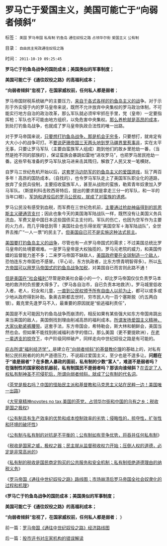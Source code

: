 # 罗马亡于爱国主义，美国可能亡于“向弱者倾斜”

标签： `美国` `罗马帝国` `私有制` `钓鱼岛` `通往奴役之路` `占领华尔街` `爱国主义` `公有制` 

目录： `自由民主宪政通往奴役之路`

时间： `2011-10-19 09:25:45`

**罗马亡于钓鱼岛战争的国防成本；美国类似的军事制度；**

**美国可能亡于《通往奴役之路》的高福利成本；**

**“向弱者倾斜”忽视了，在国家威权前，任何私人都是弱者**；

罗马帝国财税系统破产的主要压力，[来自于各式各样的钓鱼岛主义的战](../../../2010/10/4/罗马皇帝热衷钓鱼岛主义的原因.md)争。对于示形于外实侵于内的罗马皇帝来说，既然不允许放弃中央集权的罗马政治体制，不可能实行地方自治的政治改革，那么军队就必须牢牢抓在手里，党（皇帝）一定要指挥枪；军队也不可能由地方组织，以免危害中央集权。[那么养枪就是高昂的成本](../../../2010/9/24/文明古国陷入“后发劣势”将难以自拨.md)，到处打钓鱼岛战争，也就成了罗马皇帝执政合法性的唯一出路。

对于罗马帝国来说，[只要想打钓鱼岛战争，那是机会无穷多](../../../2010/9/25/“拒不妥协，不容谈判”的双边含义.md)，只要想打，就肯定有大大小小的战争可打。不[要说萨珊帝国三天两头地到罗马疆界里惹事非](../../../2010/9/9/罗马不打波斯，皇帝和波斯都危险了.md)，实在太平无事，只要让罗马军队（主要由蛮族军人组成）跑到他们的故乡里抢劫一番，（当然是抢不同的部族的），保证蛮族会暴跳如雷地“进攻罗马”，也把罗马居民抢劫一番。这些早有准备的罗马军队放马进来击其隋归，解救了人民又发一笔横财。

自罗马三世纪危机开始以后，[这套罗马边防军的钓鱼岛主义的爱国游戏](../../../2010/9/29/罗马边防武警战士的生意经;名利双收的民族英雄.md)，玩了两百多年！高昂的国防成本，（自找的），也令罗马军队走上了美国军队职业化的道路，放弃了全民兵役制，主要招收蛮族军人，甚至从战败的蛮族，勒索青年奴隶加入罗马军队。（斯提利科击败西哥特后，提出的要求就是拿走三分一的军队，和一半的当年口粮）。[军饷和退役后的罗马公民权，就成了对蛮族的诱惑](../../../2010/9/3/罗马高军费低津贴：真实的军费水平.md)。

罗马公民没有感受到血税，而军费在三世纪危机前，[主要通过抢劫神庙得到的凯恩斯主义硬通货支付](../../../2010/8/27/罗马屯积金银制造通胀;300年货币崩溃只用了三年！.md)；因此也象今天的美国海军陆战队一样，既然没有让美国义务兵流血，军费又是中国日本这些国债买主支付的。军队的伤亡，也因为空军作为主要的火力点，而几乎降低到零！美国社会也乐得坐观“美国空军＋海军陆战队”，全世界去推广“一人一票”的民主了。[但美国自已可不是实施这种法式民主](../../../2011/3/22/先进的美式民主和美国输出的愚昧.md)。

[美国要打钓鱼岛主义的战争](../../../2011/8/21/英国人的成功是因为没有进取心.md)，尽管也有一点罗马帝国式的需求；不过美国总统比罗马皇帝的处境要艰难。一是罗马皇帝是大权独揽的，罗马元老院的威力，和美国传媒的监督能力差不多；二来罗马帝国不缺敌人，[美国政府要在全球制造一个敌人](../../../2011/10/14/美国需要一个敌人，谁爱上，谁上！.md)，恐怕连东方帝国也不感冒。（平心论，东方执政者，比东方愤青明智得多）。所以[东方帝国可以用罗马帝国式的钓鱼岛战争加税](../../../2011/1/19/“不妖魔化美国的是被美国收买的”.md)，对美国自已而言则此路不通！

[但是美国在“社会福利”](../../../2011/10/11/美国政府低薪高廉，税收主要花在穷人福利上.md)尽管是欧美社会最小的一个，却比罗马帝国仅仅负责罗马本地的救济的负担要大得多了。（罗马各自治市，自已负责本地救济）。罗马城里低收入者，老人，妇女和儿童，[一直到公民权颁予所有自由人以前为止](../../../2010/9/4/塞维鲁的户籍制度改革剥离公民权背后权利.md)，都可以或多或少地从政府得到补助。象奥古斯都去世时，穷市民人均一百个塞斯脱（约五两白银）。戴克里先逢罗马不入，最重要的原因就是“偷逃福利责任”，

美国是不太可能因为钓鱼岛战争而崩溃的，相反如果有某些强大如东方帝国肯跳出来当美国的敌人，美国倒找到理由削减高昂的福利成本。[所谓发扬爱国主义精神，大家伙勒紧裤腰带](../../../2010/9/1/被军费压垮的罗马帝国;民族主义的经济政治动机.md)。这套手法，东方帝国会，希特勒会，斯大林和朝鲜会，美国当然也会。但如果不能找到削减福利赤字的借口，那么美国（更不要提欧洲），[在老一辈透支的掠夺下](../../../2011/9/21/隔代奴役！通向中世纪地狱的大门向欧美打开.md)，中产阶级同样破产，同样走向中世纪奴役之路是有可能的。

[庇古所谓“福利经济学”，](../../../2011/5/30/“消除贫富差距”的福利主义制造贫困.md)是建立在[“向弱者倾斜”的基督教伦理](../../../2011/1/27/“向弱者倾斜＝向弱者投资”造就“全民弱者”.md)的基础上的，对私有制公民抗税者的的共产道德压力，不说超过爱国主义，至少也是不遑多让。**问题在于“谁是弱者”？在多数人暴政的面前，私有制的少数“富人”，难道不是弱者吗？在强制性的国家税收机器前，私有制国民不是弱者吗？那该向谁倾斜？**[在否定了人权私有制神圣不可侵犯后，所谓向弱者倾斜，就成了公有制的代名词](../../../2011/10/15/NoPrivateNoFair!没有私有制就没有公平！.md)。

《[茶党是极右吗？中国的怪胎民主派和基督教和马克思主义站在民粹一边！美国唯一出路](../../../2011/10/17/茶党是极右吗？私有制是极右吗？中产阶级是极右吗？.md)》

《[大宪章精神novotes no tax,美国的茶党，占领华尔街和中国的乌有之乡；税收是国之极权](../../../2011/10/18/NoPrivateNotax！美国茶党和中国乌有之乡.md)》

《[公有制具有生产效率的优势和成本控制效率的劣势；侵略性的，掠夺性，扩张性和环境的破坏性](../../../2011/10/18/“阶级斗争”是对平民生命财产的宣战令.md)》

《[公有制与私有制的对抗是不平衡的；公有制如有竞争优势，将吞并任何私有制](../../../2011/10/18/私人不能向国家索取，国家可以掠夺私人的一切.md)》

《[税收是国家之威，极权之器；民主就从监督税收权力开始；压倒人权的道德，必定是非常高尚的](../../../2011/10/19/税收是极权之利器,民主从监督税权开始.md)》

《[私有制的税收是国民商定购买的公共服务和安全机制；私有制拒绝道德理由的纳税义务](../../../2011/10/19/公有制的税收，是绝对的权力.md)》

《[罗马帝国《通往中世纪奴役之路》路线图；市场崩溃后罗马帝国全社会奴隶化的过程和机理](../../../2011/10/19/罗马帝国《通往中世纪奴役之路》经济路线图.md)》

《**罗马亡于钓鱼岛战争的国防成本；美国类似的军事制度；**

**美国可能亡于《通往奴役之路》的高福利成本；**

**“向弱者倾斜”忽视了，在国家威权前，任何私人都是弱者**； 》



前一篇：[罗马帝国《通往中世纪奴役之路》经济路线图](../../../2011/10/19/罗马帝国《通往中世纪奴役之路》经济路线图.md)

后一篇：[股市评书对庄家机构的错误解读](../../../2011/10/20/股市评书对庄家机构的错误解读.md)